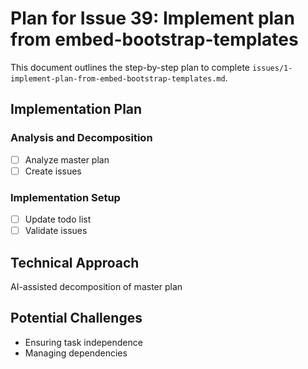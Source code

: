 # Plan for Issue 39: Implement plan from embed-bootstrap-templates

This document outlines the step-by-step plan to complete `issues/1-implement-plan-from-embed-bootstrap-templates.md`.

## Implementation Plan

### Analysis and Decomposition
- [ ] Analyze master plan
- [ ] Create issues

### Implementation Setup
- [ ] Update todo list
- [ ] Validate issues

## Technical Approach
AI-assisted decomposition of master plan

## Potential Challenges
- Ensuring task independence
- Managing dependencies